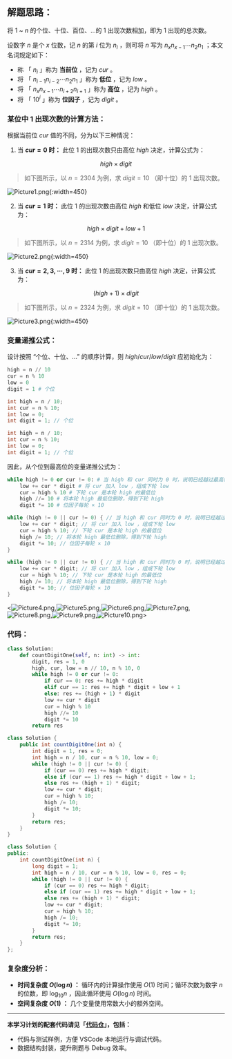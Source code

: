 ## 解题思路：

将 $1$ ~ $n$ 的个位、十位、百位、...的 $1$ 出现次数相加，即为 $1$ 出现的总次数。

设数字 $n$ 是个 $x$ 位数，记 $n$ 的第 $i$ 位为 $n_i$ ，则可将 $n$ 写为 $n_{x} n_{x-1} \cdots n_{2} n_{1}$ ；本文名词规定如下：

- 称 「 $n_i$ 」称为 **当前位** ，记为 $cur$ 。
- 将 「 $n_{i-1} n_{i-2} \cdots n_{2} n_{1}$ 」称为 **低位** ，记为 $low$ 。
- 将 「 $n_{x} n_{x-1} \cdots n_{i+2} n_{i+1}$ 」称为 **高位** ，记为 $high$ 。
- 将 「 $10^i$ 」称为 **位因子** ，记为 $digit$ 。

### 某位中 $1$ 出现次数的计算方法：

根据当前位 $cur$ 值的不同，分为以下三种情况：

1. 当 **$cur = 0$ 时：** 此位 $1$ 的出现次数只由高位 $high$ 决定，计算公式为：

$$
high \times digit
$$

> 如下图所示，以 $n = 2304$ 为例，求 $digit = 10$ （即十位）的 $1$ 出现次数。

![Picture1.png](https://pic.leetcode-cn.com/1599887431-cVmcVA-Picture1.png){:width=450}

2. 当 **$cur = 1$ 时：** 此位 $1$ 的出现次数由高位 $high$ 和低位 $low$ 决定，计算公式为：

$$
high \times digit + low + 1
$$

> 如下图所示，以 $n = 2314$ 为例，求 $digit = 10$ （即十位）的 $1$ 出现次数。

![Picture2.png](https://pic.leetcode-cn.com/1599887431-HAAvVp-Picture2.png){:width=450}

3. 当 **$cur = 2, 3, \cdots, 9$ 时：** 此位 $1$ 的出现次数只由高位 $high$ 决定，计算公式为：

$$
(high + 1) \times digit
$$

> 如下图所示，以 $n = 2324$ 为例，求 $digit = 10$ （即十位）的 $1$ 出现次数。

![Picture3.png](https://pic.leetcode-cn.com/1599887431-djUZTe-Picture3.png){:width=450}

### 变量递推公式：

设计按照 “个位、十位、...” 的顺序计算，则 $high / cur / low / digit$ 应初始化为：

```Python []
high = n // 10
cur = n % 10
low = 0
digit = 1 # 个位
```

```Java []
int high = n / 10;
int cur = n % 10;
int low = 0;
int digit = 1; // 个位
```

```C++ []
int high = n / 10;
int cur = n % 10;
int low = 0;
int digit = 1; // 个位
```

因此，从个位到最高位的变量递推公式为：

```Python []
while high != 0 or cur != 0: # 当 high 和 cur 同时为 0 时，说明已经越过最高位，因此跳出
    low += cur * digit # 将 cur 加入 low ，组成下轮 low
    cur = high % 10 # 下轮 cur 是本轮 high 的最低位
    high //= 10 # 将本轮 high 最低位删除，得到下轮 high
    digit *= 10 # 位因子每轮 × 10
```

```Java []
while (high != 0 || cur != 0) { // 当 high 和 cur 同时为 0 时，说明已经越过最高位，因此跳出
    low += cur * digit; // 将 cur 加入 low ，组成下轮 low
    cur = high % 10; // 下轮 cur 是本轮 high 的最低位
    high /= 10; // 将本轮 high 最低位删除，得到下轮 high
    digit *= 10; // 位因子每轮 × 10
}
```

```C++ []
while (high != 0 || cur != 0) { // 当 high 和 cur 同时为 0 时，说明已经越过最高位，因此跳出
    low += cur * digit; // 将 cur 加入 low ，组成下轮 low
    cur = high % 10; // 下轮 cur 是本轮 high 的最低位
    high /= 10; // 将本轮 high 最低位删除，得到下轮 high
    digit *= 10; // 位因子每轮 × 10
}
```

<![Picture4.png](https://pic.leetcode-cn.com/1599886793-UnGSFA-Picture4.png),![Picture5.png](https://pic.leetcode-cn.com/1599886793-XAkJaS-Picture5.png),![Picture6.png](https://pic.leetcode-cn.com/1599886793-FFgjAB-Picture6.png),![Picture7.png](https://pic.leetcode-cn.com/1599886793-yhuxHN-Picture7.png),![Picture8.png](https://pic.leetcode-cn.com/1599886793-BBSKuG-Picture8.png),![Picture9.png](https://pic.leetcode-cn.com/1599886793-osrlME-Picture9.png),![Picture10.png](https://pic.leetcode-cn.com/1599886793-XTSnxb-Picture10.png)>

### 代码：

```Python []
class Solution:
    def countDigitOne(self, n: int) -> int:
        digit, res = 1, 0
        high, cur, low = n // 10, n % 10, 0
        while high != 0 or cur != 0:
            if cur == 0: res += high * digit
            elif cur == 1: res += high * digit + low + 1
            else: res += (high + 1) * digit
            low += cur * digit
            cur = high % 10
            high //= 10
            digit *= 10
        return res
```

```Java []
class Solution {
    public int countDigitOne(int n) {
        int digit = 1, res = 0;
        int high = n / 10, cur = n % 10, low = 0;
        while (high != 0 || cur != 0) {
            if (cur == 0) res += high * digit;
            else if (cur == 1) res += high * digit + low + 1;
            else res += (high + 1) * digit;
            low += cur * digit;
            cur = high % 10;
            high /= 10;
            digit *= 10;
        }
        return res;
    }
}
```

```C++ []
class Solution {
public:
    int countDigitOne(int n) {
        long digit = 1;
        int high = n / 10, cur = n % 10, low = 0, res = 0;
        while (high != 0 || cur != 0) {
            if (cur == 0) res += high * digit;
            else if (cur == 1) res += high * digit + low + 1;
            else res += (high + 1) * digit;
            low += cur * digit;
            cur = high % 10;
            high /= 10;
            digit *= 10;
        }
        return res;
    }
};
```

### 复杂度分析：

- **时间复杂度 $O(\log n)$ ：** 循环内的计算操作使用 $O(1)$ 时间；循环次数为数字 $n$ 的位数，即 $\log_{10}{n}$ ，因此循环使用 $O(\log n)$ 时间。
- **空间复杂度 $O(1)$ ：** 几个变量使用常数大小的额外空间。

---

**本学习计划的配套代码请见「[代码仓](https://github.com/krahets/selected-coding-interview)」，包括：**

- 代码与测试样例，方便 VSCode 本地运行与调试代码。
- 数据结构封装，提升刷题与 Debug 效率。

